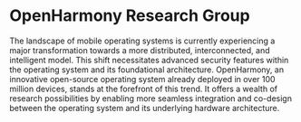 # OpenHarmony Research Group

The landscape of mobile operating systems is currently experiencing a major transformation towards a more distributed, interconnected, and intelligent model. This shift necessitates advanced security features within the operating system and its foundational architecture. OpenHarmony, an innovative open-source operating system already deployed in over 100 million devices, stands at the forefront of this trend. It offers a wealth of research possibilities by enabling more seamless integration and co-design between the operating system and its underlying hardware architecture.
